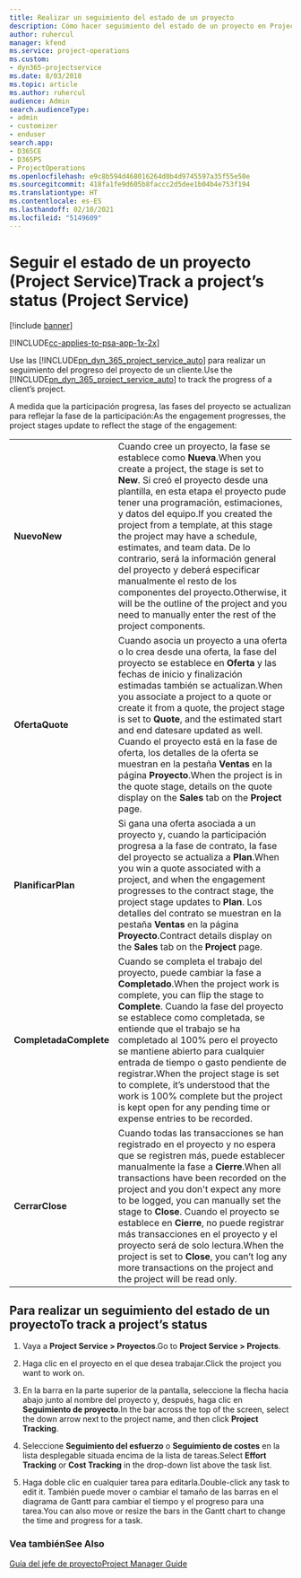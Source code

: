 ```yaml
---
title: Realizar un seguimiento del estado de un proyecto
description: Cómo hacer seguimiento del estado de un proyecto en Project Service
author: ruhercul
manager: kfend
ms.service: project-operations
ms.custom:
- dyn365-projectservice
ms.date: 8/03/2018
ms.topic: article
ms.author: ruhercul
audience: Admin
search.audienceType:
- admin
- customizer
- enduser
search.app:
- D365CE
- D365PS
- ProjectOperations
ms.openlocfilehash: e9c8b594d468016264d0b4d9745597a35f55e50e
ms.sourcegitcommit: 418fa1fe9d605b8faccc2d5dee1b04b4e753f194
ms.translationtype: HT
ms.contentlocale: es-ES
ms.lasthandoff: 02/10/2021
ms.locfileid: "5149609"
---
```

# <a name="track-a-projects-status-project-service"></a><span data-ttu-id="c9e76-103">Seguir el estado de un proyecto (Project Service)</span><span class="sxs-lookup"><span data-stu-id="c9e76-103">Track a project’s status (Project Service)</span></span>

[!include [banner](../includes/psa-now-project-operations.md)]

[!INCLUDE[cc-applies-to-psa-app-1x-2x](../includes/cc-applies-to-psa-app-1x-2x.md)]

<span data-ttu-id="c9e76-104">Use las [!INCLUDE[pn_dyn_365_project_service_auto](../includes/pn-dyn-365-project-service-auto.md)] para realizar un seguimiento del progreso del proyecto de un cliente.</span><span class="sxs-lookup"><span data-stu-id="c9e76-104">Use the [!INCLUDE[pn_dyn_365_project_service_auto](../includes/pn-dyn-365-project-service-auto.md)] to track the progress of a client’s project.</span></span>  

<span data-ttu-id="c9e76-105">A medida que la participación progresa, las fases del proyecto se actualizan para reflejar la fase de la participación:</span><span class="sxs-lookup"><span data-stu-id="c9e76-105">As the engagement progresses, the project stages update to reflect the stage of the engagement:</span></span>  


|              |                                                                                                                                                                                                                                                                                                  |
|--------------|--------------------------------------------------------------------------------------------------------------------------------------------------------------------------------------------------------------------------------------------------------------------------------------------------|
|   <span data-ttu-id="c9e76-106">**Nuevo**</span><span class="sxs-lookup"><span data-stu-id="c9e76-106">**New**</span></span>    | <span data-ttu-id="c9e76-107">Cuando cree un proyecto, la fase se establece como **Nueva**.</span><span class="sxs-lookup"><span data-stu-id="c9e76-107">When you create a project, the stage is set to **New**.</span></span> <span data-ttu-id="c9e76-108">Si creó el proyecto desde una plantilla, en esta etapa el proyecto pude tener una programación, estimaciones, y datos del equipo.</span><span class="sxs-lookup"><span data-stu-id="c9e76-108">If you created the project from a template, at this stage the project may have a schedule, estimates, and team data.</span></span> <span data-ttu-id="c9e76-109">De lo contrario, será la información general del proyecto y deberá especificar manualmente el resto de los componentes del proyecto.</span><span class="sxs-lookup"><span data-stu-id="c9e76-109">Otherwise, it will be the outline of the project and you need to manually enter the rest of the project components.</span></span> |
|  <span data-ttu-id="c9e76-110">**Oferta**</span><span class="sxs-lookup"><span data-stu-id="c9e76-110">**Quote**</span></span>   |      <span data-ttu-id="c9e76-111">Cuando asocia un proyecto a una oferta o lo crea desde una oferta, la fase del proyecto se establece en **Oferta** y las fechas de inicio y finalización estimadas también se actualizan.</span><span class="sxs-lookup"><span data-stu-id="c9e76-111">When you associate a project to a quote or create it from a quote, the project stage is set to **Quote**, and the estimated start and end datesare updated as well.</span></span> <span data-ttu-id="c9e76-112">Cuando el proyecto está en la fase de oferta, los detalles de la oferta se muestran en la pestaña **Ventas** en la página **Proyecto**.</span><span class="sxs-lookup"><span data-stu-id="c9e76-112">When the project is in the quote stage, details on the quote display on the **Sales** tab on the **Project** page.</span></span>      |
|   <span data-ttu-id="c9e76-113">**Planificar**</span><span class="sxs-lookup"><span data-stu-id="c9e76-113">**Plan**</span></span>   |                                     <span data-ttu-id="c9e76-114">Si gana una oferta asociada a un proyecto y, cuando la participación progresa a la fase de contrato, la fase del proyecto se actualiza a **Plan**.</span><span class="sxs-lookup"><span data-stu-id="c9e76-114">When you win a quote associated with a project, and when the engagement progresses to the contract stage, the project stage updates to **Plan**.</span></span> <span data-ttu-id="c9e76-115">Los detalles del contrato se muestran en la pestaña **Ventas** en la página **Proyecto**.</span><span class="sxs-lookup"><span data-stu-id="c9e76-115">Contract details display on the **Sales** tab on the **Project** page.</span></span>                                      |
| <span data-ttu-id="c9e76-116">**Completada**</span><span class="sxs-lookup"><span data-stu-id="c9e76-116">**Complete**</span></span> |                    <span data-ttu-id="c9e76-117">Cuando se completa el trabajo del proyecto, puede cambiar la fase a **Completado**.</span><span class="sxs-lookup"><span data-stu-id="c9e76-117">When the project work is complete, you can flip the stage to **Complete**.</span></span> <span data-ttu-id="c9e76-118">Cuando la fase del proyecto se establece como completada, se entiende que el trabajo se ha completado al 100% pero el proyecto se mantiene abierto para cualquier entrada de tiempo o gasto pendiente de registrar.</span><span class="sxs-lookup"><span data-stu-id="c9e76-118">When the project stage is set to complete, it’s understood that the work is 100% complete but the project is kept open for any pending time or expense entries to be recorded.</span></span>                     |
|  <span data-ttu-id="c9e76-119">**Cerrar**</span><span class="sxs-lookup"><span data-stu-id="c9e76-119">**Close**</span></span>   |           <span data-ttu-id="c9e76-120">Cuando todas las transacciones se han registrado en el proyecto y no espera que se registren más, puede establecer manualmente la fase a **Cierre**.</span><span class="sxs-lookup"><span data-stu-id="c9e76-120">When all transactions have been recorded on the project and you don't expect any more to be logged, you can manually set the stage to **Close**.</span></span> <span data-ttu-id="c9e76-121">Cuando el proyecto se establece en **Cierre**, no puede registrar más transacciones en el proyecto y el proyecto será de solo lectura.</span><span class="sxs-lookup"><span data-stu-id="c9e76-121">When the project is set to **Close**, you can’t log any more transactions on the project and the project will be read only.</span></span>           |

## <a name="to-track-a-projects-status"></a><span data-ttu-id="c9e76-122">Para realizar un seguimiento del estado de un proyecto</span><span class="sxs-lookup"><span data-stu-id="c9e76-122">To track a project’s status</span></span>  

1.  <span data-ttu-id="c9e76-123">Vaya a **Project Service > Proyectos**.</span><span class="sxs-lookup"><span data-stu-id="c9e76-123">Go to **Project Service > Projects**.</span></span>  

2.  <span data-ttu-id="c9e76-124">Haga clic en el proyecto en el que desea trabajar.</span><span class="sxs-lookup"><span data-stu-id="c9e76-124">Click the project you want to work on.</span></span>  

3.  <span data-ttu-id="c9e76-125">En la barra en la parte superior de la pantalla, seleccione la flecha hacia abajo junto al nombre del proyecto y, después, haga clic en **Seguimiento de proyecto**.</span><span class="sxs-lookup"><span data-stu-id="c9e76-125">In the bar across the top of the screen, select the down arrow next to the project name, and then click **Project Tracking**.</span></span>  

4.  <span data-ttu-id="c9e76-126">Seleccione **Seguimiento del esfuerzo** o **Seguimiento de costes** en la lista desplegable situada encima de la lista de tareas.</span><span class="sxs-lookup"><span data-stu-id="c9e76-126">Select **Effort Tracking** or **Cost Tracking** in the drop-down list above the task list.</span></span>  

5.  <span data-ttu-id="c9e76-127">Haga doble clic en cualquier tarea para editarla.</span><span class="sxs-lookup"><span data-stu-id="c9e76-127">Double-click any task to edit it.</span></span> <span data-ttu-id="c9e76-128">También puede mover o cambiar el tamaño de las barras en el diagrama de Gantt para cambiar el tiempo y el progreso para una tarea.</span><span class="sxs-lookup"><span data-stu-id="c9e76-128">You can also move or resize the bars in the Gantt chart to change the time and progress for a task.</span></span>  

### <a name="see-also"></a><span data-ttu-id="c9e76-129">Vea también</span><span class="sxs-lookup"><span data-stu-id="c9e76-129">See Also</span></span>  
 [<span data-ttu-id="c9e76-130">Guía del jefe de proyecto</span><span class="sxs-lookup"><span data-stu-id="c9e76-130">Project Manager Guide</span></span>](../psa/project-manager-guide.md)
